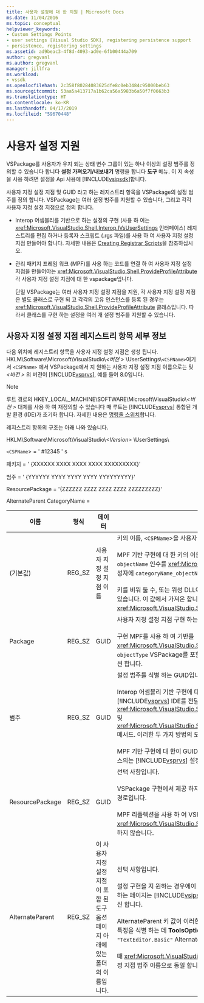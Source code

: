 ```yaml
---
title: 사용자 설정에 대 한 지원 | Microsoft Docs
ms.date: 11/04/2016
ms.topic: conceptual
helpviewer_keywords:
- Custom Settings Points
- user settings [Visual Studio SDK], registering persistence support
- persistence, registering settings
ms.assetid: ad9beac3-4f8d-4093-ad0e-6fb00444a709
author: gregvanl
ms.author: gregvanl
manager: jillfra
ms.workload:
- vssdk
ms.openlocfilehash: 2c358f80284083625dfe8c0eb3484c95000beb63
ms.sourcegitcommit: 53aa5a413717a1b62ca56a5983b6a50f7f0663b3
ms.translationtype: HT
ms.contentlocale: ko-KR
ms.lasthandoff: 04/17/2019
ms.locfileid: "59670448"
---
```

# <a name="support-for-user-settings"></a>사용자 설정 지원
VSPackage를 사용자가 유지 되는 상태 변수 그룹이 있는 하나 이상의 설정 범주를 정의할 수 있습니다 합니다 **설정 가져오기/내보내기** 명령을 합니다 **도구** 메뉴. 이 지 속성을 사용 하려면 설정을 Api 사용에 [!INCLUDE[vsipsdk](../../extensibility/includes/vsipsdk_md.md)]합니다.

 사용자 지정 설정 지점 및 GUID 라고 하는 레지스트리 항목을 VSPackage의 설정 범주를 정의 합니다. VSPackage는 여러 설정 범주를 지원할 수 있습니다, 그리고 각각 사용자 지정 설정 지점으로 정의 합니다.

-   Interop 어셈블리를 기반으로 하는 설정의 구현 (사용 하 여는 <xref:Microsoft.VisualStudio.Shell.Interop.IVsUserSettings> 인터페이스) 레지스트리를 편집 하거나 등록자 스크립트 (.rgs 파일)를 사용 하 여 사용자 지정 설정 지점 만들어야 합니다. 자세한 내용은 [Creating Registrar Scripts](/cpp/atl/creating-registrar-scripts)을 참조하십시오.

-   관리 패키지 프레임 워크 (MPF)를 사용 하는 코드를 연결 하 여 사용자 지정 설정 지점을 만들어야는 <xref:Microsoft.VisualStudio.Shell.ProvideProfileAttribute> 각 사용자 지정 설정 지점에 대 한 vspackage입니다.

     단일 VSPackage는 여러 사용자 지정 설정 지점을 지원, 각 사용자 지정 설정 지점은 별도 클래스로 구현 되 고 각각의 고유 인스턴스를 등록 된 경우는 <xref:Microsoft.VisualStudio.Shell.ProvideProfileAttribute> 클래스입니다. 따라서 클래스를 구현 하는 설정을 여러 개 설정 범주를 지원할 수 있습니다.

## <a name="custom-settings-point-registry-entry-details"></a>사용자 지정 설정 지점 레지스트리 항목 세부 정보
 다음 위치에 레지스트리 항목을 사용자 지정 설정 지점은 생성 됩니다. HKLM\Software\Microsoft\VisualStudio\\*\<버전 >* \UserSettings\\`<CSPName>`여기서 `<CSPName>` 에서 VSPackage에서 지 원하는 사용자 지정 설정 지점 이름으로는 및  *\<버전 >* 의 버전이 [!INCLUDE[vsprvs](../../code-quality/includes/vsprvs_md.md)], 예를 들어 8.0입니다.

> [!NOTE]
>  루트 경로의 HKEY_LOCAL_MACHINE\SOFTWARE\Microsoft\VisualStudio\\*\<버전 >* 대체를 사용 하 여 재정의할 수 있습니다 때 루트는 [!INCLUDE[vsprvs](../../code-quality/includes/vsprvs_md.md)] 통합된 개발 환경 (IDE)가 초기화 합니다. 자세한 내용은 [명령줄 스위치](../../extensibility/command-line-switches-visual-studio-sdk.md)합니다.

 레지스트리 항목의 구조는 아래 나와 있습니다.

 HKLM\Software\Microsoft\VisualStudio\\*\<Version>* \UserSettings\

 `<CSPName`> = ' #12345 ' s

 패키지 = ' {XXXXXX XXXX XXXX XXXX XXXXXXXXX}'

 범주 = ' {YYYYYY YYYY YYYY YYYY YYYYYYYYY}'

 ResourcePackage = '{ZZZZZZ ZZZZ ZZZZ ZZZZ ZZZZZZZZZ}'

 AlternateParent CategoryName =

| 이름 | 형식 | 데이터 | 설명 |
|-----------------|--------| - | - |
| (기본값) | REG_SZ | 사용자 지정 설정 지점 이름 | 키의 이름, `<CSPName`>을 사용자 지정 설정 지점의 지역화 되지 않은 이름입니다.<br /><br /> MPF 기반 구현에 대 한 키의 이름을 결합 하 여 가져온 합니다 `categoryName` 및 `objectName` 인수를 <xref:Microsoft.VisualStudio.Shell.ProvideProfileAttribute> 생성자에 `categoryName_objectName`입니다.<br /><br /> 키를 비워 둘 수, 또는 위성 DLL에서에서 지역화 된 문자열에 대 한 참조 ID를 포함할 수 있습니다. 이 값에서 가져온 합니다 `objectNameResourceID` 인수는 <xref:Microsoft.VisualStudio.Shell.ProvideProfileAttribute> 생성자. |
| Package | REG_SZ | GUID | 사용자 지정 설정 지점 구현 하는 VSPackage의 GUID입니다.<br /><br /> 구현 MPF를 사용 하 여 기반를 <xref:Microsoft.VisualStudio.Shell.ProvideProfileAttribute> 클래스, 생성자를 사용 `objectType` VSPackage를 포함 하는 인수 <xref:System.Type> 및이 값을 얻는 리플렉션 합니다. |
| 범주 | REG_SZ | GUID | 설정 범주를 식별 하는 GUID입니다.<br /><br /> Interop 어셈블리 기반 구현에 대 한이 값을 임의로 선택한 수 GUID는를 [!INCLUDE[vsprvs](../../code-quality/includes/vsprvs_md.md)] IDE를 전달 합니다 <xref:Microsoft.VisualStudio.Shell.Interop.IVsUserSettings.ExportSettings%2A> 및 <xref:Microsoft.VisualStudio.Shell.Interop.IVsUserSettings.ImportSettings%2A> 메서드. 이러한 두 가지 방법의 모든 구현이 해당 GUID 인수를 확인 해야 합니다.<br /><br /> MPF 기반 구현에 대 한이 GUID에서 가져온 합니다 <xref:System.Type> 구현 하는 클래스의는 [!INCLUDE[vsprvs](../../code-quality/includes/vsprvs_md.md)] 설정 메커니즘입니다. |
| ResourcePackage | REG_SZ | GUID | 선택 사항입니다.<br /><br /> VSPackage 구현에서 제공 하지 않는 경우 문자열을 지역화 하는 위성 DLL에 포함 된 경로입니다.<br /><br /> MPF 리플렉션을 사용 하 여 VSPackage를 올바른 리소스를 가져와야 하므로 <xref:Microsoft.VisualStudio.Shell.ProvideProfileAttribute> 클래스는이 인수를 설정 하지 않습니다. |
| AlternateParent | REG_SZ | 이 사용자 지정 설정 지점이 포함 된 도구 옵션 페이지 아래에 있는 폴더의 이름입니다. | 선택 사항입니다.<br /><br /> 설정 구현을 지 원하는 경우에이 값을 설정 해야 **도구 옵션** 의 지 속성 메커니즘을 사용 하는 페이지는 [!INCLUDE[vsipsdk](../../extensibility/includes/vsipsdk_md.md)] 상태를 저장 하도록 자동화 모델의 메커니즘을 대신 합니다.<br /><br /> AlternateParent 키 값이 이러한 경우에는 `topic` 의 섹션을 `topic.sub-topic` 문자열 특정을 식별 하는 데 **ToolsOptions** 페이지. 예를 들어 합니다 **ToolsOptions** 페이지 `"TextEditor.Basic"` AlternateParent 값 `"TextEditor"`합니다.<br /><br /> 때 <xref:Microsoft.VisualStudio.Shell.ProvideProfileAttribute> 생성 사용자 지정 설정 지점 범주 이름으로 동일 합니다. |
